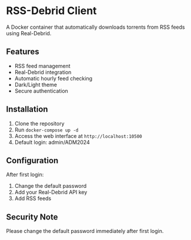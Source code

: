 # RSS-Debrid Client

A Docker container that automatically downloads torrents from RSS feeds using Real-Debrid.

## Features
- RSS feed management
- Real-Debrid integration
- Automatic hourly feed checking
- Dark/Light theme
- Secure authentication

## Installation

1. Clone the repository
2. Run `docker-compose up -d`
3. Access the web interface at `http://localhost:10500`
4. Default login: admin/ADM2024

## Configuration

After first login:
1. Change the default password
2. Add your Real-Debrid API key
3. Add RSS feeds

## Security Note

Please change the default password immediately after first login.
